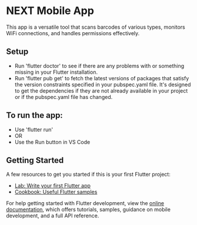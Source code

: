 # NEXT Mobile App

This app is a versatile tool that scans barcodes of various types, monitors WiFi connections, and handles permissions effectively.

## Setup

- Run 'flutter doctor' to see if there are any problems with or something missing in your Flutter installation.
- Run 'flutter pub get' to fetch the latest versions of packages that satisfy the version constraints specified in your pubspec.yaml file. It's designed to get the dependencies if they are not already available in your project or if the pubspec.yaml file has changed.

## To run the app:
- Use 'flutter run'
- OR
- Use the Run button in VS Code

## Getting Started

A few resources to get you started if this is your first Flutter project:

- [Lab: Write your first Flutter app](https://docs.flutter.dev/get-started/codelab)
- [Cookbook: Useful Flutter samples](https://docs.flutter.dev/cookbook)

For help getting started with Flutter development, view the
[online documentation](https://docs.flutter.dev/), which offers tutorials,
samples, guidance on mobile development, and a full API reference.
